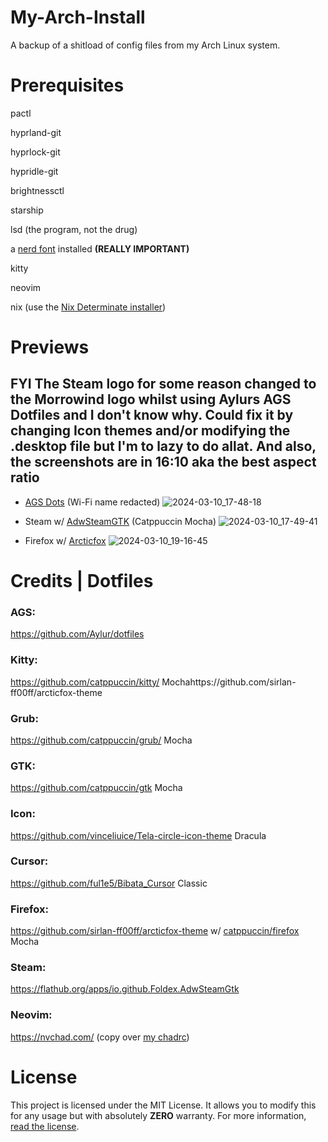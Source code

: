 # My-Arch-Install
A backup of a shitload of config files from my Arch Linux system.

# Prerequisites

pactl

hyprland-git

hyprlock-git

hypridle-git

brightnessctl

starship

lsd (the program, not the drug)

a [nerd font](https://www.nerdfonts.com/) installed **(REALLY IMPORTANT)**

kitty

neovim

nix (use the [Nix Determinate installer](https://github.com/DeterminateSystems/nix-installer))

# Previews
## FYI The Steam logo for some reason changed to the Morrowind logo whilst using Aylurs AGS Dotfiles and I don't know why. Could fix it by changing Icon themes and/or modifying the .desktop file but I'm to lazy to do allat. And also, the screenshots are in 16:10 aka the best aspect ratio

- [AGS Dots](https://github.com/Aylur/dotfiles) (Wi-Fi name redacted)
![2024-03-10_17-48-18](https://github.com/fortunef/My-Arch-Install/assets/141419112/42ed12a5-89b6-4709-be46-81cb495f7c53)


- Steam w/ [AdwSteamGTK](https://flathub.org/apps/io.github.Foldex.AdwSteamGtk) (Catppuccin Mocha)
![2024-03-10_17-49-41](https://github.com/fortunef/My-Arch-Install/assets/141419112/a377c042-47d8-458a-9fb5-006c5997fbc1)

- Firefox w/ [Arcticfox](https://github.com/sirlan-ff00ff/arcticfox-theme)
![2024-03-10_19-16-45](https://github.com/fortunef/My-Arch-Install/assets/141419112/8795a807-b594-43d2-b897-3add61e9249c)

# Credits | Dotfiles
### AGS:
https://github.com/Aylur/dotfiles

### Kitty:
https://github.com/catppuccin/kitty/ Mochahttps://github.com/sirlan-ff00ff/arcticfox-theme

### Grub:
https://github.com/catppuccin/grub/ Mocha

### GTK:
https://github.com/catppuccin/gtk Mocha

### Icon:
https://github.com/vinceliuice/Tela-circle-icon-theme Dracula

### Cursor:
https://github.com/ful1e5/Bibata_Cursor Classic

### Firefox:
https://github.com/sirlan-ff00ff/arcticfox-theme w/ [catppuccin/firefox](https://github.com/catppuccin/firefox) Mocha

### Steam:
https://flathub.org/apps/io.github.Foldex.AdwSteamGtk

### Neovim:
https://nvchad.com/ (copy over [my chadrc](https://github.com/fortunef/My-Arch-Install/blob/main/.config/nvim/lua/custom/chadrc.lua))

# License
This project is licensed under the MIT License. It allows you to modify this for any usage but with absolutely **ZERO** warranty. For more information, [read the license](https://github.com/fortunef/My-Arch-Install/blob/main/LICENSE).
